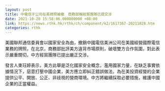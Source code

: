 ```yaml
---
layout: post
title: 中電信子公司在美牌照被撤　商務部稱經貿團隊已提交涉
date: 2021-10-28 15:58:06.000000000 +08:00
link: https://news.rthk.hk/rthk/ch/component/k2/1617367-20211028.htm
categories: rthk
---
```


美國聯邦通信委員會以國家安全為由，撤銷中國電信美洲公司在美國經營國際電信業務的牌照，在北京，商務部批評美方違背市場原則，破壞雙方合作氛圍，對此表示嚴重關切，中方經貿團隊已提出嚴正交涉。

發言人束珏婷表示，美方此舉是泛化國家安全概念，濫用國家力量，在缺乏事實依據情況下，惡意打壓中國企業，美方應立即糾正錯誤做法，為在美投資經營的企業提供公平、開放、公正、非歧視的營商環境。中方將繼續採取必要措施，維護中國企業的正當權益。
